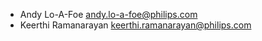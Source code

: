 * Andy Lo-A-Foe <andy.lo-a-foe@philips.com>
* Keerthi Ramanarayan <keerthi.ramanarayan@philips.com>
